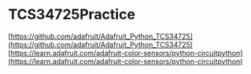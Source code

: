 # TCS34725Practice
[https://github.com/adafruit/Adafruit_Python_TCS34725](https://github.com/adafruit/Adafruit_Python_TCS34725)
[https://learn.adafruit.com/adafruit-color-sensors/python-circuitpython](https://learn.adafruit.com/adafruit-color-sensors/python-circuitpython)
